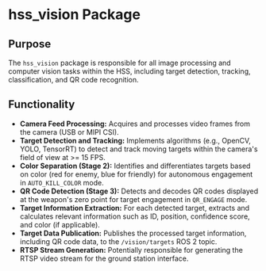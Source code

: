 # hss_vision Package

## Purpose
The `hss_vision` package is responsible for all image processing and computer vision tasks within the HSS, including target detection, tracking, classification, and QR code recognition.

## Functionality
- **Camera Feed Processing:** Acquires and processes video frames from the camera (USB or MIPI CSI).
- **Target Detection and Tracking:** Implements algorithms (e.g., OpenCV, YOLO, TensorRT) to detect and track moving targets within the camera's field of view at >= 15 FPS.
- **Color Separation (Stage 2):** Identifies and differentiates targets based on color (red for enemy, blue for friendly) for autonomous engagement in `AUTO_KILL_COLOR` mode.
- **QR Code Detection (Stage 3):** Detects and decodes QR codes displayed at the weapon's zero point for target engagement in `QR_ENGAGE` mode.
- **Target Information Extraction:** For each detected target, extracts and calculates relevant information such as ID, position, confidence score, and color (if applicable).
- **Target Data Publication:** Publishes the processed target information, including QR code data, to the `/vision/targets` ROS 2 topic.
- **RTSP Stream Generation:** Potentially responsible for generating the RTSP video stream for the ground station interface.
